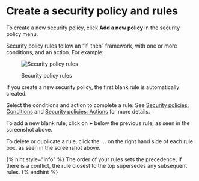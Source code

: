 # Create a security policy and rules

To create a new security policy, click **Add a new policy** in the security policy menu.

Security policy rules follow an “if, then” framework, with one or more conditions, and an action. For example:

<figure><img src="../../.gitbook/assets/screenshot_2020-07-06_at_11.38.07.png" alt="Security policy rules"><figcaption><p>Security policy rules</p></figcaption></figure>

If you create a new security policy, the first blank rule is automatically created.

Select the conditions and action to complete a rule. See [Security policies: Conditions](security-policies-conditions.md) and [Security policies: Actions](security-policies-actions.md) for more details.

To add a new blank rule, click on **+** below the previous rule, as seen in the screenshot above.

To delete or duplicate a rule, click the **…** on the right hand side of each rule box, as seen in the screenshot above.

{% hint style="info" %}
The order of your rules sets the precedence; if there is a conflict, the rule closest to the top supersedes any subsequent rules.
{% endhint %}
